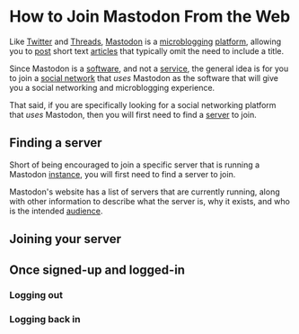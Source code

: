 # How to Join Mastodon From the Web

Like [Twitter](https://en.wikipedia.org/wiki/Twitter) and [Threads](https://en.wikipedia.org/wiki/Threads_(social_network)), [Mastodon](https://joinmastodon.org/) is a [microblogging](/docs/glossary/microblogging) [platform](/docs/glossary/platform), allowing you to [post](/docs/glossary/post) short text [articles](/docs/glossary/article) that typically omit the need to include a title.

Since Mastodon is a [software](/docs/glossary/software), and not a [service](/docs/glossary/service), the general idea is for you to join a [social network](/docs/glossary/social-network.md) that *uses* Mastodon as the software that will give you a social networking and microblogging experience.

That said, if you are specifically looking for a social networking platform that *uses* Mastodon, then you will first need to find a [server](/docs/glossary/server) to join.

## Finding a server

Short of being encouraged to join a specific server that is running a Mastodon [instance](/docs/glossary/instance), you will first need to find a server to join.

Mastodon's website has a list of servers that are currently running, along with other information to describe what the server is, why it exists, and who is the intended [audience](/docs/glossary/audience).

## Joining your server

## Once signed-up and logged-in

### Logging out

### Logging back in